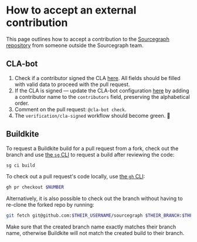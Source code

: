 # How to accept an external contribution

This page outlines how to accept a contribution to the [Sourcegraph repository](https://github.com/sourcegraph/sourcegraph) from someone outside the Sourcegraph team.

## CLA-bot

1. Check if a contributor signed the CLA [here](https://docs.google.com/spreadsheets/d/1_iBZh9PJi-05vTnlQ3GVeeRe8H3Wq1_FZ49aYrsHGLQ/edit?usp=sharing). All fields should be filled with valid data to proceed with the pull request.
2. If the CLA is signed — update the CLA-bot configuration [here](https://github.com/sourcegraph/clabot-config/edit/main/.clabot) by adding a contributor name to the `contributors` field, preserving the alphabetical order.
3. Comment on the pull request: `@cla-bot check`.
4. The `verification/cla-signed` workflow should become green. 🎉

## Buildkite

To request a Buildkite build for a pull request from a fork, check out the branch and use [the `sg` CLI](../background-information/sg/index.md) to request a build after reviewing the code:

```sh
sg ci build
```

To check out a pull request's code locally, use [the `gh` CLI](https://cli.github.com/):

```sh
gh pr checkout $NUMBER
```

Alternatively, it is also possible to check out the branch without having to re-clone the forked repo by running:

```sh
git fetch git@github.com:$THEIR_USERNAME/sourcegraph $THEIR_BRANCH:$THEIR_BRANCH
```

Make sure that the created branch name exactly matches their branch name, otherwise Buildkite will not match the created build to their branch.
